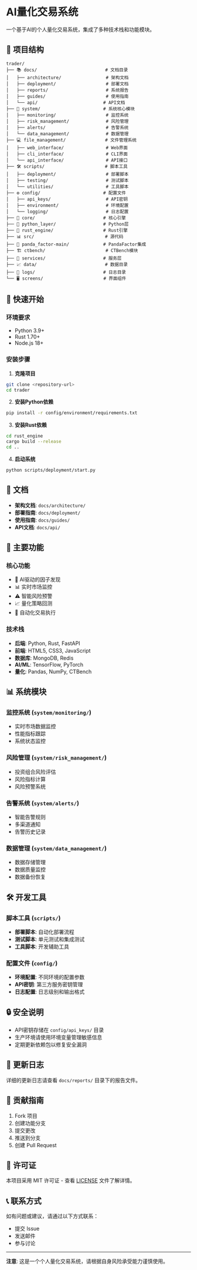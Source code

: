 # AI量化交易系统

一个基于AI的个人量化交易系统，集成了多种技术栈和功能模块。

## 📁 项目结构

```
trader/
├── 📚 docs/                          # 文档目录
│   ├── architecture/                 # 架构文档
│   ├── deployment/                   # 部署文档
│   ├── reports/                      # 系统报告
│   ├── guides/                       # 使用指南
│   └── api/                         # API文档
├── 🔧 system/                        # 系统核心模块
│   ├── monitoring/                   # 监控系统
│   ├── risk_management/              # 风险管理
│   ├── alerts/                       # 告警系统
│   └── data_management/              # 数据管理
├── 💻 file_management/               # 文件管理系统
│   ├── web_interface/                # Web界面
│   ├── cli_interface/                # CLI界面
│   └── api_interface/                # API接口
├── 🛠️ scripts/                       # 脚本工具
│   ├── deployment/                   # 部署脚本
│   ├── testing/                      # 测试脚本
│   └── utilities/                    # 工具脚本
├── ⚙️ config/                        # 配置文件
│   ├── api_keys/                     # API密钥
│   ├── environment/                  # 环境配置
│   └── logging/                      # 日志配置
├── 🧠 core/                          # 核心引擎
├── 🐍 python_layer/                  # Python层
├── 🦀 rust_engine/                   # Rust引擎
├── 📊 src/                           # 源代码
├── 🐼 panda_factor-main/             # PandaFactor集成
├── 🏗️ ctbench/                       # CTBench模块
├── 🔌 services/                      # 服务层
├── 📈 data/                          # 数据目录
├── 📝 logs/                          # 日志目录
└── 🖥️ screens/                       # 界面组件
```

## 🚀 快速开始

### 环境要求
- Python 3.9+
- Rust 1.70+
- Node.js 18+

### 安装步骤

1. **克隆项目**
```bash
git clone <repository-url>
cd trader
```

2. **安装Python依赖**
```bash
pip install -r config/environment/requirements.txt
```

3. **安装Rust依赖**
```bash
cd rust_engine
cargo build --release
cd ..
```

4. **启动系统**
```bash
python scripts/deployment/start.py
```

## 📖 文档

- **架构文档**: `docs/architecture/`
- **部署指南**: `docs/deployment/`
- **使用指南**: `docs/guides/`
- **API文档**: `docs/api/`

## 🔧 主要功能

### 核心功能
- 🤖 AI驱动的因子发现
- 📊 实时市场监控
- ⚠️ 智能风险预警
- 📈 量化策略回测
- 🔄 自动化交易执行

### 技术栈
- **后端**: Python, Rust, FastAPI
- **前端**: HTML5, CSS3, JavaScript
- **数据库**: MongoDB, Redis
- **AI/ML**: TensorFlow, PyTorch
- **量化**: Pandas, NumPy, CTBench

## 📊 系统模块

### 监控系统 (`system/monitoring/`)
- 实时市场数据监控
- 性能指标跟踪
- 系统状态监控

### 风险管理 (`system/risk_management/`)
- 投资组合风险评估
- 风险指标计算
- 风险预警系统

### 告警系统 (`system/alerts/`)
- 智能告警规则
- 多渠道通知
- 告警历史记录

### 数据管理 (`system/data_management/`)
- 数据存储管理
- 数据质量监控
- 数据备份恢复

## 🛠️ 开发工具

### 脚本工具 (`scripts/`)
- **部署脚本**: 自动化部署流程
- **测试脚本**: 单元测试和集成测试
- **工具脚本**: 开发辅助工具

### 配置文件 (`config/`)
- **环境配置**: 不同环境的配置参数
- **API密钥**: 第三方服务密钥管理
- **日志配置**: 日志级别和输出格式

## 🔒 安全说明

- API密钥存储在 `config/api_keys/` 目录
- 生产环境请使用环境变量管理敏感信息
- 定期更新依赖包以修复安全漏洞

## 📝 更新日志

详细的更新日志请查看 `docs/reports/` 目录下的报告文件。

## 🤝 贡献指南

1. Fork 项目
2. 创建功能分支
3. 提交更改
4. 推送到分支
5. 创建 Pull Request

## 📄 许可证

本项目采用 MIT 许可证 - 查看 [LICENSE](LICENSE) 文件了解详情。

## 📞 联系方式

如有问题或建议，请通过以下方式联系：
- 提交 Issue
- 发送邮件
- 参与讨论

---

**注意**: 这是一个个人量化交易系统，请根据自身风险承受能力谨慎使用。